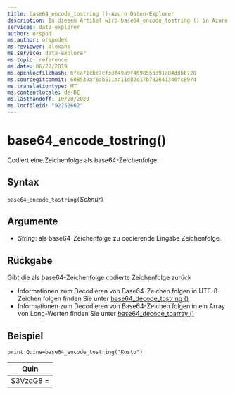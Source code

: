```yaml
---
title: base64_encode_tostring ()-Azure Daten-Explorer
description: In diesem Artikel wird base64_encode_tostring () in Azure Daten-Explorer beschrieben.
services: data-explorer
author: orspod
ms.author: orspodek
ms.reviewer: alexans
ms.service: data-explorer
ms.topic: reference
ms.date: 06/22/2019
ms.openlocfilehash: 6fca71cbc7cf33f49a9f4698553391a84ddbb728
ms.sourcegitcommit: 608539af6ab511aa11d82c17b782641340fc8974
ms.translationtype: MT
ms.contentlocale: de-DE
ms.lasthandoff: 10/20/2020
ms.locfileid: "92252662"
---
```

# <a name="base64_encode_tostring"></a>base64_encode_tostring()

Codiert eine Zeichenfolge als base64-Zeichenfolge.

## <a name="syntax"></a>Syntax

`base64_encode_tostring(`*Schnür*`)`

## <a name="arguments"></a>Argumente

* *String*: als base64-Zeichenfolge zu codierende Eingabe Zeichenfolge.

## <a name="returns"></a>Rückgabe

Gibt die als base64-Zeichenfolge codierte Zeichenfolge zurück

* Informationen zum Decodieren von Base64-Zeichen folgen in UTF-8-Zeichen folgen finden Sie unter [base64_decode_tostring ()](base64_decode_tostringfunction.md)
* Informationen zum Decodieren von Base64-Zeichen folgen in ein Array von Long-Werten finden Sie unter [base64_decode_toarray ()](base64_decode_toarrayfunction.md)


## <a name="example"></a>Beispiel

<!-- csl: https://help.kusto.windows.net:443/Samples -->
```kusto
print Quine=base64_encode_tostring("Kusto")
```

|Quin   |
|--------|
|S3VzdG8 =|

